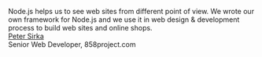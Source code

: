 Node.js helps us to see web sites from different point of view. We wrote our own framework for Node.js and we use it in web design & development process to build web sites and online shops.  
[Peter Sirka](http://www.858project.com)  
Senior Web Developer, 858project.com
